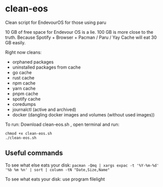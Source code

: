 # clean-eos
Clean script for EndevourOS for those using paru

10 GB of free space for Endevour OS is a lie. 100 GB is more close to the truth. Because Spotify + Browser + Pacman / Paru / Yay Cache will eat 30 GB easily.

Right now cleans:
* orphaned packages
* uninstalled packages from cache
* go cache
* rust cache
* npm cache
* yarn cache
* pnpm cache
* spotify cache
* coredumps
* journalctl (active and archived)
* docker (dangling docker images and volumes (without used images))

To run: Download clean-eos.sh , open terminal and run:
```
chmod +x clean-eos.sh
./clean-eos.sh
```

## Useful commands

To see what else eats your disk:
`pacman -Qmq | xargs expac -t '%Y-%m-%d' '%b %m %n' | sort | column -tN "Date,Size,Name"`

To see what eats your disk:
use program filelight
